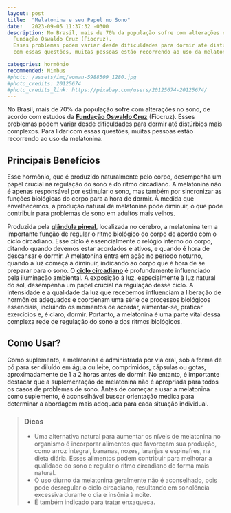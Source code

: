 ```yaml
---
layout: post
title:  "Melatonina e seu Papel no Sono"
date:   2023-09-05 11:37:32 -0300
description: No Brasil, mais de 70% da população sofre com alterações no sono, de acordo com estudos da
  Fundação Oswaldo Cruz (Fiocruz).
  Esses problemas podem variar desde dificuldades para dormir até distúrbios mais complexos. Para lidar 
  com essas questões, muitas pessoas estão recorrendo ao uso da melatonina.

categories: hormônio
recommended: Nimbus
#photo: /assets/img/woman-5988509_1280.jpg
#photo_credits: 20125674
#photo_credits_link: https://pixabay.com/users/20125674-20125674/
---
```

No Brasil, mais de 70% da população sofre com alterações no sono, de acordo com estudos da 
<a href="https://portal.fiocruz.br/" target="_blank"><strong>Fundação Oswaldo Cruz</strong></a> (Fiocruz). 
Esses problemas podem variar desde dificuldades para dormir até distúrbios mais complexos. Para lidar com essas questões, 
muitas pessoas estão recorrendo ao uso da melatonina. 

## Principais Benefícios
Esse hormônio, que é produzido naturalmente pelo corpo, desempenha 
um papel crucial na regulação do sono e do ritmo circadiano.
A melatonina não é apenas responsável por estimular o sono, mas também por sincronizar as funções biológicas do corpo para 
a hora de dormir. À medida que envelhecemos, a produção natural de melatonina pode diminuir, o que pode contribuir para 
problemas de sono em adultos mais velhos.

Produzida pela <a href="https://pt.wikipedia.org/wiki/Gl%C3%A2ndula_pineal" target="_blank"><strong>glândula pineal</strong></a>, 
localizada no cérebro, a melatonina tem a importante função de regular o ritmo biológico 
do corpo de acordo com o ciclo circadiano. Esse ciclo é essencialmente o relógio interno do corpo, ditando quando devemos 
estar acordados e ativos, e quando é hora de descansar e dormir. A melatonina entra em ação no período noturno, quando a 
luz começa a diminuir, indicando ao corpo que é hora de se preparar para o sono. 
O <a href="https://pt.wikipedia.org/wiki/Ritmo_circadiano" target="_blank"><strong>ciclo circadiano</strong></a> 
é profundamente influenciado pela iluminação ambiental. A exposição à luz, especialmente à luz natural 
do sol, desempenha um papel crucial na regulação desse ciclo. A intensidade e a qualidade da luz que recebemos influenciam 
a liberação de hormônios adequados e coordenam uma série de processos biológicos essenciais, incluindo os momentos de acordar, 
alimentar-se, praticar exercícios e, é claro, dormir. Portanto, a melatonina é uma parte vital dessa complexa rede de 
regulação do sono e dos ritmos biológicos.

## Como Usar?
Como suplemento, a melatonina é administrada por via oral, sob a forma de pó para ser diluído em água ou leite, comprimidos, 
cápsulas ou gotas, aproximadamente de 1 a 2 horas antes de dormir.
No entanto, é importante destacar que a suplementação de melatonina não é apropriada para todos os casos de problemas de sono. 
Antes de começar a usar a melatonina como suplemento, é aconselhável buscar orientação médica para determinar a abordagem 
mais adequada para cada situação individual.

> ### <span class="ion-android-bulb"></span> Dicas
>- Uma alternativa natural para aumentar os níveis de melatonina no organismo é incorporar alimentos que favoreçam sua 
>  produção, como arroz integral, bananas, nozes, laranjas e espinafres, na dieta diária. Esses alimentos podem contribuir 
>  para melhorar a qualidade do sono e regular o ritmo circadiano de forma mais natural.
>- O uso diurno da melatonina geralmente não é aconselhado, pois pode desregular o ciclo circadiano, resultando em 
>  sonolência excessiva durante o dia e insônia à noite.
>- É também indicado para tratar enxaqueca.

